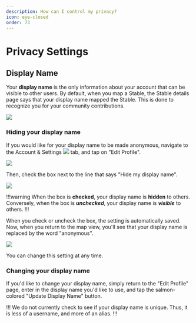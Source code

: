 ```yaml
---
description: How can I control my privacy?
icon: eye-closed
order: 73
---
```


# Privacy Settings

## Display Name

Your **display name** is the only information about your account that can be visible to other users. By default, when you map a Stable, the Stable details page says that your display name mapped the Stable. This is done to recognize you for your community contributions.

![](../static/screenshots/privacy-settings/stable-by-jordanstable.png)

### Hiding your display name

If you would like for your display name to be made anonymous, navigate to the Account & Settings ![](../static/icons/icon-account-settings.png) tab, and tap on "Edit Profile".

![](../static/screenshots/privacy-settings/account-settings-edithighlight.png)

Then, check the box next to the line that says "Hide my display name".

![](../static/screenshots/privacy-settings/privacy-settings-hidden.png)

!!!warning
When the box is **checked**, your display name is **hidden** to others. Conversely, when the box is ***unchecked***, your display name is ***visible*** to others.
!!!

When you check or uncheck the box, the setting is automatically saved. Now, when you return to the map view, you'll see that your display name is replaced by the word "anonymous".

![](../static/screenshots/privacy-settings/stable-by-anonymous.png)

You can change this setting at any time.

### Changing your display name

If you'd like to change your display name, simply return to the "Edit Profile" page, enter in the display name you'd like to use, and tap the salmon-colored "Update Display Name" button.

!!!
We do not currently check to see if your display name is unique. Thus, it is less of a username, and more of an alias.
!!!



